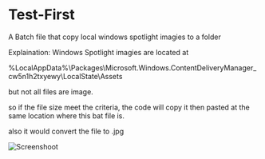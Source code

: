 # Test-First
A Batch file that copy local windows spotlight imagies to a folder

Explaination:
Windows Spotlight imagies are located at

%LocalAppData%\Packages\Microsoft.Windows.ContentDeliveryManager_cw5n1h2txyewy\LocalState\Assets

but not all files are image.

so if the file size meet the criteria, the code will copy it then pasted at the same location where this bat file is.

also it would convert the file to .jpg

![Screenshoot](https://user-images.githubusercontent.com/87685038/156715214-5942141f-fc8e-45f6-82bc-b3e67b9d3dd9.png)
